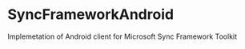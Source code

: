 SyncFrameworkAndroid
====================

Implemetation of Android client for Microsoft Sync Framework Toolkit
